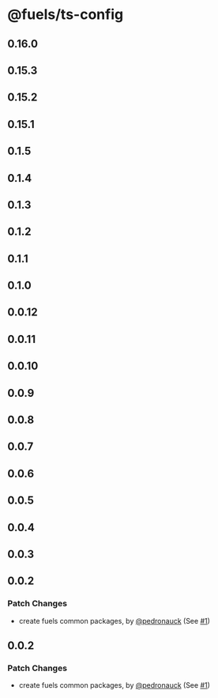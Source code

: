# @fuels/ts-config

## 0.16.0

## 0.15.3

## 0.15.2

## 0.15.1

## 0.1.5

## 0.1.4

## 0.1.3

## 0.1.2

## 0.1.1

## 0.1.0

## 0.0.12

## 0.0.11

## 0.0.10

## 0.0.9

## 0.0.8

## 0.0.7

## 0.0.6

## 0.0.5

## 0.0.4

## 0.0.3

## 0.0.2

### Patch Changes

- create fuels common packages, by [@pedronauck](https://github.com/pedronauck) (See [#1](https://github.com/FuelLabs/fuels-npm-packs/pull/1))

## 0.0.2

### Patch Changes

- create fuels common packages, by [@pedronauck](https://github.com/pedronauck) (See [#1](https://github.com/FuelLabs/fuels-npm-packs/pull/1))
